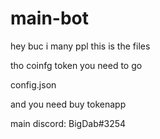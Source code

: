 # main-bot

hey
buc i many ppl
this is the files

tho coinfg token you need to go

config.json

and you need buy tokenapp

main discord:
BigDab#3254
